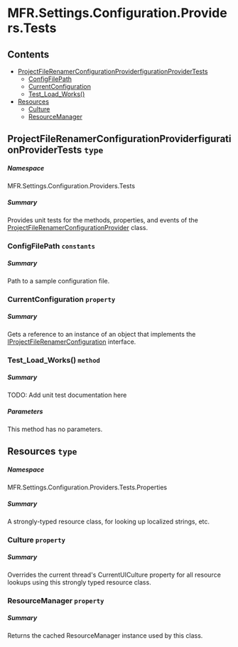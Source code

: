 <a name='assembly'></a>
# MFR.Settings.Configuration.Providers.Tests

## Contents

- [ProjectFileRenamerConfigurationProviderfigurationProviderTests](#T-MFR-Settings-Configuration-Providers-Tests-ProjectFileRenamerConfigurationProviderfigurationProviderTests 'MFR.Settings.Configuration.Providers.Tests.ProjectFileRenamerConfigurationProviderfigurationProviderTests')
  - [ConfigFilePath](#F-MFR-Settings-Configuration-Providers-Tests-ProjectFileRenamerConfigurationProviderfigurationProviderTests-ConfigFilePath 'MFR.Settings.Configuration.Providers.Tests.ProjectFileRenamerConfigurationProviderfigurationProviderTests.ConfigFilePath')
  - [CurrentConfiguration](#P-MFR-Settings-Configuration-Providers-Tests-ProjectFileRenamerConfigurationProviderfigurationProviderTests-CurrentConfiguration 'MFR.Settings.Configuration.Providers.Tests.ProjectFileRenamerConfigurationProviderfigurationProviderTests.CurrentConfiguration')
  - [Test_Load_Works()](#M-MFR-Settings-Configuration-Providers-Tests-ProjectFileRenamerConfigurationProviderfigurationProviderTests-Test_Load_Works 'MFR.Settings.Configuration.Providers.Tests.ProjectFileRenamerConfigurationProviderfigurationProviderTests.Test_Load_Works')
- [Resources](#T-MFR-Settings-Configuration-Providers-Tests-Properties-Resources 'MFR.Settings.Configuration.Providers.Tests.Properties.Resources')
  - [Culture](#P-MFR-Settings-Configuration-Providers-Tests-Properties-Resources-Culture 'MFR.Settings.Configuration.Providers.Tests.Properties.Resources.Culture')
  - [ResourceManager](#P-MFR-Settings-Configuration-Providers-Tests-Properties-Resources-ResourceManager 'MFR.Settings.Configuration.Providers.Tests.Properties.Resources.ResourceManager')

<a name='T-MFR-Settings-Configuration-Providers-Tests-ProjectFileRenamerConfigurationProviderfigurationProviderTests'></a>
## ProjectFileRenamerConfigurationProviderfigurationProviderTests `type`

##### Namespace

MFR.Settings.Configuration.Providers.Tests

##### Summary

Provides unit tests for the methods, properties, and events of the
[ProjectFileRenamerConfigurationProvider](#T-MFR-Settings-Configuration-Providers-ProjectFileRenamerConfigurationProvider 'MFR.Settings.Configuration.Providers.ProjectFileRenamerConfigurationProvider')
class.

<a name='F-MFR-Settings-Configuration-Providers-Tests-ProjectFileRenamerConfigurationProviderfigurationProviderTests-ConfigFilePath'></a>
### ConfigFilePath `constants`

##### Summary

Path to a sample configuration file.

<a name='P-MFR-Settings-Configuration-Providers-Tests-ProjectFileRenamerConfigurationProviderfigurationProviderTests-CurrentConfiguration'></a>
### CurrentConfiguration `property`

##### Summary

Gets a reference to an instance of an object that implements the
[IProjectFileRenamerConfiguration](#T-MFR-Settings-Configuration-Interfaces-IProjectFileRenamerConfiguration 'MFR.Settings.Configuration.Interfaces.IProjectFileRenamerConfiguration')
interface.

<a name='M-MFR-Settings-Configuration-Providers-Tests-ProjectFileRenamerConfigurationProviderfigurationProviderTests-Test_Load_Works'></a>
### Test_Load_Works() `method`

##### Summary

TODO: Add unit test documentation here

##### Parameters

This method has no parameters.

<a name='T-MFR-Settings-Configuration-Providers-Tests-Properties-Resources'></a>
## Resources `type`

##### Namespace

MFR.Settings.Configuration.Providers.Tests.Properties

##### Summary

A strongly-typed resource class, for looking up localized strings, etc.

<a name='P-MFR-Settings-Configuration-Providers-Tests-Properties-Resources-Culture'></a>
### Culture `property`

##### Summary

Overrides the current thread's CurrentUICulture property for all
  resource lookups using this strongly typed resource class.

<a name='P-MFR-Settings-Configuration-Providers-Tests-Properties-Resources-ResourceManager'></a>
### ResourceManager `property`

##### Summary

Returns the cached ResourceManager instance used by this class.
